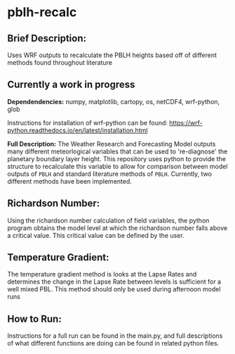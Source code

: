 # pblh-recalc
## Brief Description:
Uses WRF outputs to recalculate the PBLH heights based off of different methods found throughout literature
## Currently a work in progress

**Dependendencies:** numpy, matplotlib, cartopy, os, netCDF4, wrf-python, glob

Instructions for installation of wrf-python can be found: https://wrf-python.readthedocs.io/en/latest/installation.html

**Full Description:**
The Weather Research and Forecasting Model outputs many different meteorlogical variables that can be used to 're-diagnose' the planetary boundary layer height. This repository uses python to provide the structure to recalculate this variable to allow for comparison between model outputs of `PBLH` and standard literature methods of `PBLH`. Currently, two different methods have been implemented. 

## Richardson Number:
Using the richardson number calculation of field variables, the python program obtains the model level at which the richardson number falls above a critical value. This critical value can be defined by the user. 

## Temperature Gradient:
The temperature gradient method is looks at the Lapse Rates and determines the change in the Lapse Rate between levels is sufficient for a well mixed PBL. This method should only be used during afternoon model runs


## How to Run:

Instructions for a full run can be found in the main.py, and full descriptions of what different functions are doing can be found in related python files. 


